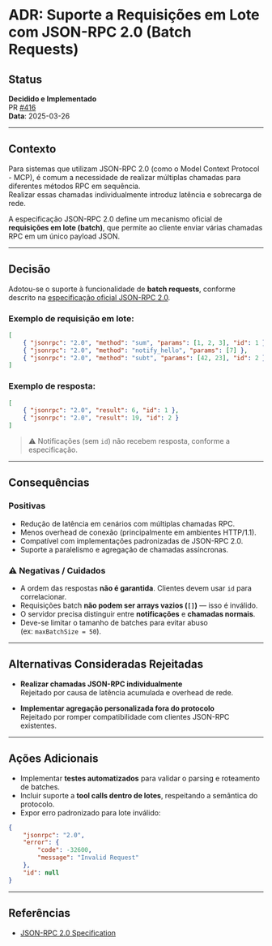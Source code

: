 # ADR: Suporte a Requisições em Lote com JSON-RPC 2.0 (Batch Requests)

## Status

**Decidido e Implementado**  
PR [#416](https://github.com/modelcontextprotocol/modelcontextprotocol/pull/416)  
**Data**: 2025-03-26

---

## Contexto

Para sistemas que utilizam JSON-RPC 2.0 (como o Model Context Protocol - MCP), é comum a necessidade de realizar múltiplas chamadas para diferentes métodos RPC em sequência.  
Realizar essas chamadas individualmente introduz latência e sobrecarga de rede.

A especificação JSON-RPC 2.0 define um mecanismo oficial de **requisições em lote (batch)**, que permite ao cliente enviar várias chamadas RPC em um único payload JSON.

---

## Decisão

Adotou-se o suporte à funcionalidade de **batch requests**, conforme descrito na [especificação oficial JSON-RPC 2.0](https://www.jsonrpc.org/specification#batch).

### Exemplo de requisição em lote:

```json
[
    { "jsonrpc": "2.0", "method": "sum", "params": [1, 2, 3], "id": 1 },
    { "jsonrpc": "2.0", "method": "notify_hello", "params": [7] },
    { "jsonrpc": "2.0", "method": "subt", "params": [42, 23], "id": 2 }
]
```

### Exemplo de resposta:

```json
[
    { "jsonrpc": "2.0", "result": 6, "id": 1 },
    { "jsonrpc": "2.0", "result": 19, "id": 2 }
]
```

> ⚠️ Notificações (sem `id`) não recebem resposta, conforme a especificação.

---

## Consequências

### Positivas

- Redução de latência em cenários com múltiplas chamadas RPC.
- Menos overhead de conexão (principalmente em ambientes HTTP/1.1).
- Compatível com implementações padronizadas de JSON-RPC 2.0.
- Suporte a paralelismo e agregação de chamadas assíncronas.

### ⚠️ Negativas / Cuidados

- A ordem das respostas **não é garantida**. Clientes devem usar `id` para correlacionar.
- Requisições batch **não podem ser arrays vazios (`[]`)** — isso é inválido.
- O servidor precisa distinguir entre **notificações** e **chamadas normais**.
- Deve-se limitar o tamanho de batches para evitar abuso  
  (ex: `maxBatchSize = 50`).

---

## Alternativas Consideradas Rejeitadas

- **Realizar chamadas JSON-RPC individualmente**  
  Rejeitado por causa de latência acumulada e overhead de rede.

- **Implementar agregação personalizada fora do protocolo**  
  Rejeitado por romper compatibilidade com clientes JSON-RPC existentes.

---

## Ações Adicionais

- Implementar **testes automatizados** para validar o parsing e roteamento de batches.
- Incluir suporte a **tool calls dentro de lotes**, respeitando a semântica do protocolo.
- Expor erro padronizado para lote inválido:

```json
{
    "jsonrpc": "2.0",
    "error": {
        "code": -32600,
        "message": "Invalid Request"
    },
    "id": null
}
```

---

## Referências

- [JSON-RPC 2.0 Specification](https://www.jsonrpc.org/specification#batch)
